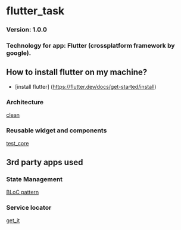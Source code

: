# flutter_task

### Version: 1.0.0

### Technology for app: Flutter (crossplatform framework by google).

## How to install flutter on my machine?

- [install flutter] (https://flutter.dev/docs/get-started/install)

### Architecture
[clean](https://medium.com/%40rodrigolmti/clean-architecture-no-flutter-1888c4baa6bc)

### Reusable widget and components

[test_core](https://github.com/jigarfumakiya/test_core)

## 3rd party apps used

### State Management

[BLoC pattern](https://pub.dev/packages/flutter_bloc)

### Service locator

[get_it](https://pub.dev/packages/get_it)

